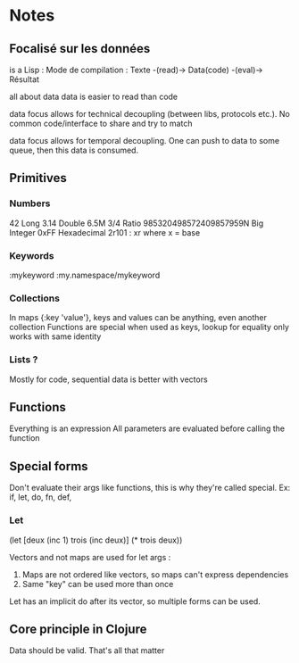 Notes
=====

Focalisé sur les données
------------------------

is a Lisp :
Mode de compilation :
Texte -(read)-> Data(code) -(eval)-> Résultat

all about data
data is easier to read than code

data focus allows for technical decoupling (between libs, protocols etc.). No common code/interface to share and try to match

data focus allows for temporal decoupling. One can push to data to some queue, then this data is consumed.

Primitives
----------

### Numbers

42 Long
3.14 Double
6.5M
3/4 Ratio
985320498572409857959N Big Integer
0xFF Hexadecimal
2r101 : xr where x = base

### Keywords

:mykeyword
:my.namespace/mykeyword


### Collections

In maps {:key 'value'}, keys and values can be anything, even another collection
Functions are special when used as keys, lookup for equality only works with same identity

### Lists ?

Mostly for code, sequential data is better with vectors

Functions
---------

Everything is an expression
All parameters are evaluated before calling the function

Special forms
-------------

Don't evaluate their args like functions, this is why they're called special. Ex: if, let, do, fn, def,

### Let

(let [deux (inc 1)
      trois (inc deux)]
    (* trois deux))

Vectors and not maps are used for let args :
1. Maps are not ordered like vectors, so maps can't express dependencies
2. Same "key" can be used more than once

Let has an implicit do after its vector, so multiple forms can be used.

Core principle in Clojure
-------------------------

Data should be valid. That's all that matter

